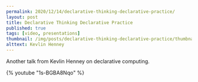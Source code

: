 ```yaml
---
permalink: 2020/12/14/declarative-thinking-declarative-practice/
layout: post
title: Declarative Thinking Declarative Practice
published: true
tags: [video, presentations]
thumbnail: /img/posts/declarative-thinking-declarative-practice/thumbnail-420x255.webp
alttext: Kevlin Henney
---
```


Another talk from Kevlin Henney on declarative computing.

{% youtube "1s-BGBA8Nqo" %}
